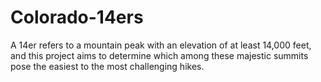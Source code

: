 # Colorado-14ers
 A 14er refers to a mountain peak with an elevation of at least 14,000 feet, and this project aims to determine which among these majestic summits pose the easiest to the most challenging hikes.

